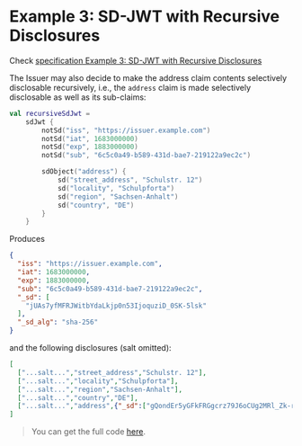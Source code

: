 <!--- TEST_NAME ExampleRecursiveSdJwt01Test -->

# Example 3: SD-JWT with Recursive Disclosures

Check [specification Example 3: SD-JWT with Recursive Disclosures](https://www.ietf.org/archive/id/draft-ietf-oauth-selective-disclosure-jwt-08.html#name-example-sd-jwt-with-recursi)

The Issuer may also decide to make the address claim contents selectively disclosable recursively, i.e., 
the `address` claim is made selectively disclosable as well as its sub-claims:

<!--- INCLUDE
import eu.europa.ec.eudi.sdjwt.*
-->

```kotlin
val recursiveSdJwt =
    sdJwt {
        notSd("iss", "https://issuer.example.com")
        notSd("iat", 1683000000)
        notSd("exp", 1883000000)
        notSd("sub", "6c5c0a49-b589-431d-bae7-219122a9ec2c")

        sdObject("address") {
            sd("street_address", "Schulstr. 12")
            sd("locality", "Schulpforta")
            sd("region", "Sachsen-Anhalt")
            sd("country", "DE")
        }
    }
```

Produces

```json
{
  "iss": "https://issuer.example.com",
  "iat": 1683000000,
  "exp": 1883000000,
  "sub": "6c5c0a49-b589-431d-bae7-219122a9ec2c",
  "_sd": [
    "jUAs7yfMFRJWitbYdaLkjp0n53IjoquziD_0SK-5lsk"
  ],
  "_sd_alg": "sha-256"
}
```

and the following disclosures (salt omitted):

```json 
[
  ["...salt...","street_address","Schulstr. 12"],
  ["...salt...","locality","Schulpforta"],
  ["...salt...","region","Sachsen-Anhalt"],
  ["...salt...","country","DE"],
  ["...salt...","address",{"_sd":["gQondEr5yGFkFRGgcrz79J6oCUg2MRl_Zk-rRNuDbw0","j2yFIn_eXU4ppH5WqgRS3SAwwL50USZHOfI3JgXe7E4","mJXm4JuM-fRcog21XYUbPEY7L8O7WLbAmbVWxYpjx54","eJ9fi4cAqh1SJ5hpYkerDgIY_SNuHEQ9_QUqR4f4duw"]}]
]
```

> You can get the full code [here](../../src/test/kotlin/eu/europa/ec/eudi/sdjwt/examples/ExampleRecursiveSdJwt01.kt).

<!--- TEST recursiveSdJwt.assertThat("Example 3: Recursive SD-JWT", 5) -->
